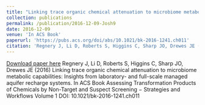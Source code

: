 ```yaml
---
title: "Linking trace organic chemical attenuation to microbiome metabolic capabilities: Insights from laboratory- and full-scale managed aquifer recharge systems"
collection: publications
permalink: /publication/2016-12-09-Josh9
date: 2016-12-09
venue: 'In ACS Book'
paperurl: 'https://pubs.acs.org/doi/abs/10.1021/bk-2016-1241.ch011'
citation: 'Regnery J, Li D, Roberts S, Higgins C, Sharp JO, Drewes JE (2016) Linking trace organic chemical attenuation to microbiome metabolic capabilities: Insights from laboratory- and full-scale managed aquifer recharge systems.   In ACS Book Assessing Transformation Products of Chemicals by Non-Target and Suspect Screening − Strategies and Workflows Volume 1 DOI: 10.1021/bk-2016-1241.ch011'
---
```


<a href='https://pubs.acs.org/doi/abs/10.1021/bk-2016-1241.ch011'>Download paper here</a>
Regnery J, Li D, Roberts S, Higgins C, Sharp JO, Drewes JE (2016) Linking trace organic chemical attenuation to microbiome metabolic capabilities: Insights from laboratory- and full-scale managed aquifer recharge systems.   In ACS Book Assessing Transformation Products of Chemicals by Non-Target and Suspect Screening − Strategies and Workflows Volume 1 DOI: 10.1021/bk-2016-1241.ch011
